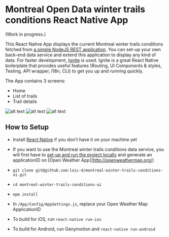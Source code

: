 #  Montreal Open Data winter trails conditions React Native App

(Work in progress.)

This React Native App displays the current Montreal winter trails conditions fetched from [a simple NodeJS REST application](https://github.com/loic-d/montreal-winter-trails-conditions-service/).
You can set-up your own back-end data service and extend this application to display any kind of data.
For faster development, [Ignite](https://github.com/infinitered/ignite) is used. Ignite is a great React Native boilerplate that provides useful features (Routing, UI Components & styles, Testing, API wrapper, I18n, CLI) to get you up and running quickly.

The App contains 3 screens:
* Home
* List of trails
* Trail details

![alt text](https://cloud.githubusercontent.com/assets/3925905/20248008/314de704-a9a9-11e6-9489-a0a15db34649.png "Home Screen")
![alt text](https://cloud.githubusercontent.com/assets/3925905/20248009/31577184-a9a9-11e6-907e-217de0be8fbd.png "Trails List Screen")
![alt text](https://cloud.githubusercontent.com/assets/3925905/20248069/5f044ef8-a9aa-11e6-84b7-566347650cdd.png "Trails List Screen")

## How to Setup

* Install [React Native](https://facebook.github.io/react-native/) if you don't have it on your machine yet

* If you want to use the Montreal winter trails conditions data service, you will first have to [set-up and run the project locally](https://github.com/loic-d/montreal-winter-trails-conditions-service/) and generate an applicationID on [Open Weather App(]http://openweathermap.org/)

* `git clone git@github.com:loic-d/montreal-winter-trails-conditions-ui.git`

* `cd montreal-winter-trails-conditions-ui`

* `npm install`

* In `/App/Config/AppSettings.js`, replace your Open Weather Map ApplicationID

* To build for iOS, run `react-native run-ios`

* To build for Android, run Genymotion and `react-native run-android`
